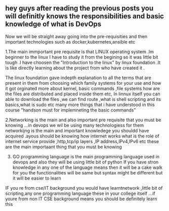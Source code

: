 hey guys after reading the previous posts you will definitly knows the responsibilities and basic knowledge of what is DevOps 
------------------------------------------------------------------------
Now we will be straight away going into the pre-requisities and then important technologies such as docker,kubernetes,ansible etc 

1.The main immportant pre requisite is that LINUX operating system .Im beginner to the linux I have to study it from the begining so it was little bit tough .I have choosen 
the "Introduction to the linux" by linux foundation .It is like directly learning about the project from who have created it .

The linux foundation gave indepth explanation to all the terms that are present in them from choosing which family systems for your use and how it got orginated more
about kernel, basic commands ,file systems how are the files are distributed and placed inside them etc,
In linnux itself you can able to download the files ,we can find route ,what is shell scripting and its basics,what is sudo 
etc many more things that i have understood in this course "handson must for implemneting the basic commands"

2.Networking is the main and also important pre requisite that you must be knowing ...in devops we wil be using many technologiess for them networkijng is the main
and important knowledege you shouldd have acquired .ayous should be knowing how internet works what is the role of internet service provide ,http,tcp/ip layers ,IP address,IPv4,IPv6
etc these are the main importaant thing that you must be knowing

3. GO programming language is the main programming language used in devops and also they will be using little bit of python 
If you have stron knowledge in any one of the language means then it will be a cake walk for you the functionalities will be same but syntax might be different 
but it will be easier to learn

IF you re from cse/IT background you would have learntnetwork ,little bit of scripting,any one programming language  these in your college itself ...if youre from non IT CSE background means 
you should be definitely learn this 
